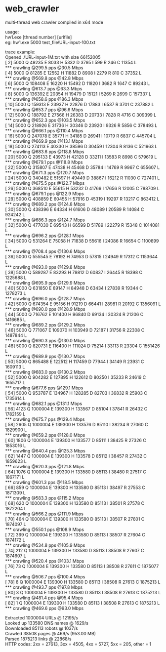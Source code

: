 # web_crawler
multi-thread web crawler
compiled in x64 mode

usage:  
hw1.exe [thread number] [urlfile]  
eg: hw1.exe 5000 test_file\URL-input-100.txt  
  
trace example:  
Opened .\URL-input-1M.txt with size 66152005   
[  2]   5000 Q   49235 E   8033 H   5332 D  3795 I   599 R   246 C 11354 L   
        *** crawling @299.5 pps @30.5 Mbps   
[  4]   5000 Q   81285 E  12552 H  11882 D  8908 I  2279 R   810 C 37352 L   
        *** crawling @569.8 pps @42.8 Mbps   
[  6]   5000 Q  108408 E  16220 H  15492 D 11820 I  3682 R  1647 C 89243 L   
        *** crawling @613.7 pps @63.3 Mbps   
[  8]   5000 Q  136392 E  20354 H  19479 D 15121 I  5269 R  2699 C 157337 L   
        *** crawling @658.6 pps @86.3 Mbps   
[ 10]   5000 Q  159313 E  23937 H  22876 D 17883 I  6537 R  3701 C 237882 L   
        *** crawling @653.7 pps @96.6 Mbps   
[ 12]   5000 Q  188792 E  27566 H  26383 D 20733 I  7828 R  4716 C 309399 L   
        *** crawling @652.3 pps @103.5 Mbps   
[ 14]   5000 Q  218926 E  31736 H  30346 D 23920 I  9326 R  5856 C 378493 L   
        *** crawling @666.1 pps @110.4 Mbps   
[ 16]   5000 Q  247078 E  35771 H  34185 D 26941 I 10719 R  6837 C 445704 L   
        *** crawling @669.9 pps @113.1 Mbps   
[ 18]   5000 Q  274113 E  40330 H  38596 D 30459 I 12304 R  8136 C 521963 L   
        *** crawling @683.6 pps @118.8 Mbps   
[ 20]   5000 Q  295133 E  43973 H  42128 D 33211 I 13583 R  8998 C 579619 L   
        *** crawling @679.1 pps @118.8 Mbps   
[ 22]   5000 Q  315807 E  47438 H  45468 D 35784 I 14769 R  9967 C 655607 L   
        *** crawling @671.3 pps @120.7 Mbps   
[ 24]   5000 Q  340482 E  51597 H  49449 D 38867 I 16212 R 11030 C 727401 L   
        *** crawling @675.5 pps @122.7 Mbps   
[ 26]   5000 Q  368510 E  55615 H  53232 D 41769 I 17656 R 12005 C 788709 L   
        *** crawling @679.1 pps @122.9 Mbps   
[ 28]   5000 Q  408859 E  60455 H  57916 D 45319 I 19297 R 13217 C 863412 L   
        *** crawling @689.2 pps @124.8 Mbps   
[ 30]   5000 Q  438396 E  64334 H  61606 D 48089 I 20589 R 14084 C 924242 L   
        *** crawling @686.3 pps @124.7 Mbps   
[ 32]   5000 Q  477030 E  69543 H  66599 D 51789 I 22279 R 15348 C 1014081 L   
        *** crawling @696.2 pps @128.1 Mbps   
[ 34]   5000 Q  531264 E  75058 H  71838 D 55616 I 24086 R 16654 C 1100899 L   
        *** crawling @708.4 pps @130.6 Mbps   
[ 36]   5000 Q  555545 E  78192 H  74953 D 57815 I 24949 R 17312 C 1153644 L   
        *** crawling @693.0 pps @129.8 Mbps   
[ 38]   5000 Q  589287 E  83293 H  79812 D 60837 I 26445 R 18398 C 1225688 L   
        *** crawling @695.9 pps @129.9 Mbps   
[ 40]   5000 Q  631850 E  89147 H  84948 D 63434 I 27839 R 19344 C 1278273 L   
        *** crawling @696.0 pps @128.7 Mbps   
[ 42]   5000 Q  674354 E  95156 H  91219 D 66441 I 28981 R 20192 C 1356091 L   
        *** crawling @690.0 pps @128.9 Mbps   
[ 44]   5000 Q  716762 E 101400 H  96840 D 69134 I 30324 R 21206 C 1416685 L   
        *** crawling @689.2 pps @129.2 Mbps    
[ 46]   5000 Q  771067 E 109070 H 103949 D 72187 I 31756 R 22308 C 1487844 L   
        *** crawling @690.3 pps @130.0 Mbps   
[ 48]   5000 Q  820731 E 116400 H 111024 D 75214 I 33113 R 23304 C 1551426 L   
        *** crawling @689.9 pps @130.7 Mbps  
[ 50]   5000 Q  865488 E 122512 H 117459 D 77944 I 34149 R 23931 C 1609113 L    
        *** crawling @683.0 pps @130.2 Mbps    
[ 52]   5000 Q  904282 E 127895 H 122612 D 80250 I 35233 R 24619 C 1655717 L   
        *** crawling @677.6 pps @129.1 Mbps   
[ 54]   5000 Q  953787 E 134967 H 128285 D 82703 I 36832 R 25903 C 1735614 L   
        *** crawling @682.1 pps @131.1 Mbps   
[ 56]   4123 Q 1000004 E 139300 H 133567 D 85104 I 37841 R 26432 C 1782159 L   
        *** crawling @675.7 pps @129.4 Mbps   
[ 58]   2605 Q 1000004 E 139300 H 133576 D 85110 I 38234 R 27060 C 1829900 L   
        *** crawling @659.2 pps @128.0 Mbps   
[ 60]   1806 Q 1000004 E 139300 H 133577 D 85111 I 38425 R 27326 C 1853016 L   
        *** crawling @640.4 pps @125.3 Mbps   
[ 62]   1447 Q 1000004 E 139300 H 133578 D 85112 I 38457 R 27432 C 1859623 L   
        *** crawling @620.3 pps @121.8 Mbps   
[ 64]   1076 Q 1000004 E 139300 H 133580 D 85113 I 38480 R 27517 C 1867171 L   
        *** crawling @601.3 pps @118.5 Mbps   
[ 66]    859 Q 1000004 E 139300 H 133580 D 85113 I 38497 R 27553 C 1871309 L   
        *** crawling @583.3 pps @115.2 Mbps   
[ 68]    620 Q 1000004 E 139300 H 133580 D 85113 I 38501 R 27578 C 1872204 L   
        *** crawling @566.2 pps @111.9 Mbps   
[ 70]    464 Q 1000004 E 139300 H 133580 D 85113 I 38507 R 27601 C 1874097 L   
        *** crawling @550.1 pps @108.9 Mbps   
[ 72]    369 Q 1000004 E 139300 H 133580 D 85113 I 38507 R 27604 C 1874172 L   
        *** crawling @534.8 pps @105.9 Mbps   
[ 74]    212 Q 1000004 E 139300 H 133580 D 85113 I 38508 R 27607 C 1874607 L   
        *** crawling @520.4 pps @103.1 Mbps   
[ 76]     73 Q 1000004 E 139300 H 133580 D 85113 I 38508 R 27611 C 1875077 L   
        *** crawling @506.7 pps @100.4 Mbps   
[ 78]      8 Q 1000004 E 139300 H 133580 D 85113 I 38508 R 27613 C 1875213 L   
        *** crawling @493.7 pps @97.8 Mbps   
[ 80]      3 Q 1000004 E 139300 H 133580 D 85113 I 38508 R 27613 C 1875213 L   
        *** crawling @481.4 pps @95.4 Mbps   
[ 82]      1 Q 1000004 E 139300 H 133580 D 85113 I 38508 R 27613 C 1875213 L   
        *** crawling @469.6 pps @93.0 Mbps   
   
Extracted 1000004 URLs @ 12195/s   
Looked up 133580 DNS names @ 1629/s   
Downloaded 85113 robots @ 1037/s  
Crawled 38508 pages @ 469/s (953.00 MB)  
Parsed 1875213 links @ 22868/s  
HTTP codes: 2xx = 27613, 3xx = 4505, 4xx = 5727, 5xx = 205, other = 1  
